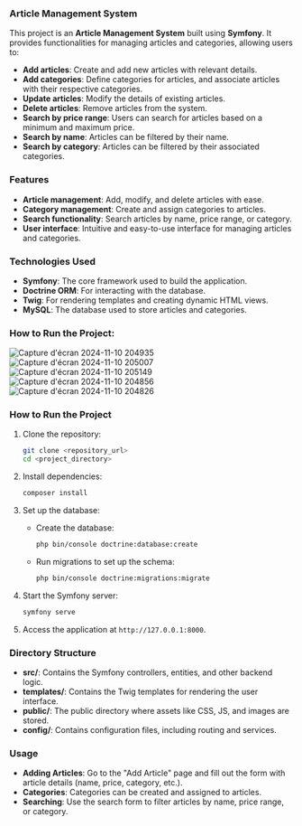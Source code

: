 

### **Article Management System**

This project is an **Article Management System** built using **Symfony**. It provides functionalities for managing articles and categories, allowing users to:

- **Add articles**: Create and add new articles with relevant details.
- **Add categories**: Define categories for articles, and associate articles with their respective categories.
- **Update articles**: Modify the details of existing articles.
- **Delete articles**: Remove articles from the system.
- **Search by price range**: Users can search for articles based on a minimum and maximum price.
- **Search by name**: Articles can be filtered by their name.
- **Search by category**: Articles can be filtered by their associated categories.

### **Features**
- **Article management**: Add, modify, and delete articles with ease.
- **Category management**: Create and assign categories to articles.
- **Search functionality**: Search articles by name, price range, or category.
- **User interface**: Intuitive and easy-to-use interface for managing articles and categories.

### **Technologies Used**
- **Symfony**: The core framework used to build the application.
- **Doctrine ORM**: For interacting with the database.
- **Twig**: For rendering templates and creating dynamic HTML views.
- **MySQL**: The database used to store articles and categories.
  
### **How to Run the Project**:
![Capture d'écran 2024-11-10 204935](https://github.com/user-attachments/assets/6e1f4a4a-ffac-44c3-be51-eb4ac6764957)
![Capture d'écran 2024-11-10 205007](https://github.com/user-attachments/assets/6a0f5cb3-3a23-4e25-b16f-a7117ca91847)
![Capture d'écran 2024-11-10 205149](https://github.com/user-attachments/assets/d6eca180-4eea-4e05-b7b5-21d1abbff916)
![Capture d'écran 2024-11-10 204856](https://github.com/user-attachments/assets/2b7c477b-9331-4cfe-affb-ba32da8fdd69)
![Capture d'écran 2024-11-10 204826](https://github.com/user-attachments/assets/bf1291ba-6621-4aed-928f-449ae64ac936)

### **How to Run the Project**

1. Clone the repository:
   ```bash
   git clone <repository_url>
   cd <project_directory>
   ```

2. Install dependencies:
   ```bash
   composer install
   ```

3. Set up the database:
   - Create the database:
     ```bash
     php bin/console doctrine:database:create
     ```
   - Run migrations to set up the schema:
     ```bash
     php bin/console doctrine:migrations:migrate
     ```

4. Start the Symfony server:
   ```bash
   symfony serve
   ```

5. Access the application at `http://127.0.0.1:8000`.

### **Directory Structure**

- **src/**: Contains the Symfony controllers, entities, and other backend logic.
- **templates/**: Contains the Twig templates for rendering the user interface.
- **public/**: The public directory where assets like CSS, JS, and images are stored.
- **config/**: Contains configuration files, including routing and services.

### **Usage**

- **Adding Articles**: Go to the "Add Article" page and fill out the form with article details (name, price, category, etc.).
- **Categories**: Categories can be created and assigned to articles.
- **Searching**: Use the search form to filter articles by name, price range, or category.

